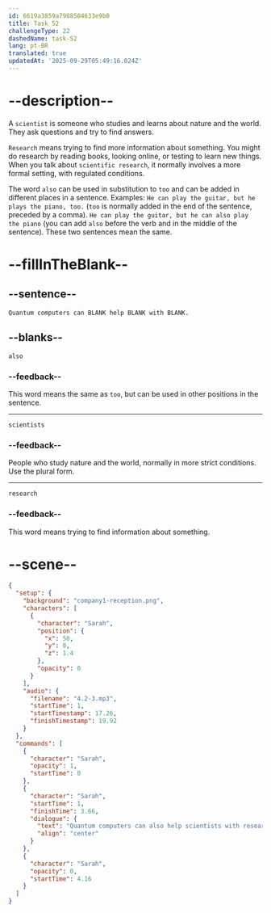 ```yaml
---
id: 6619a3859a7988504633e9b0
title: Task 52
challengeType: 22
dashedName: task-52
lang: pt-BR
translated: true
updatedAt: '2025-09-29T05:49:16.024Z'
---
```


<!-- (Audio) Sarah: Quantum computers can also help scientists with research. -->

# --description--

A `scientist` is someone who studies and learns about nature and the world. They ask questions and try to find answers.

`Research` means trying to find more information about something. You might do research by reading books, looking online, or testing to learn new things. When you talk about `scientific research`, it normally involves a more formal setting, with regulated conditions.

The word `also` can be used in substitution to `too` and can be added in different places in a sentence. Examples: `He can play the guitar, but he plays the piano, too.` (`too` is normally added in the end of the sentence, preceded by a comma). `He can play the guitar, but he can also play the piano` (you can add `also` before the verb and in the middle of the sentence). These two sentences mean the same.

# --fillInTheBlank--

## --sentence--

`Quantum computers can BLANK help BLANK with BLANK.`

## --blanks--

`also`

### --feedback--

This word means the same as `too`, but can be used in other positions in the sentence.

---

`scientists`

### --feedback--

People who study nature and the world, normally in more strict conditions. Use the plural form.

---

`research`

### --feedback--

This word means trying to find information about something.

# --scene--

```json
{
  "setup": {
    "background": "company1-reception.png",
    "characters": [
      {
        "character": "Sarah",
        "position": {
          "x": 50,
          "y": 0,
          "z": 1.4
        },
        "opacity": 0
      }
    ],
    "audio": {
      "filename": "4.2-3.mp3",
      "startTime": 1,
      "startTimestamp": 17.26,
      "finishTimestamp": 19.92
    }
  },
  "commands": [
    {
      "character": "Sarah",
      "opacity": 1,
      "startTime": 0
    },
    {
      "character": "Sarah",
      "startTime": 1,
      "finishTime": 3.66,
      "dialogue": {
        "text": "Quantum computers can also help scientists with research.",
        "align": "center"
      }
    },
    {
      "character": "Sarah",
      "opacity": 0,
      "startTime": 4.16
    }
  ]
}
```
